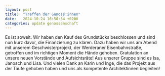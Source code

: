 ```yaml
---
layout: post
title:  "Treffen der Genoss:innen"
date:   2024-10-24 16:50:34 +0200
categories: update genossenschaft
---
```


Es ist soweit. Wir haben den Kauf des Grundstücks beschlossen und sind nun kurz davor, die Finanzierung zu klären. Dazu haben wir uns am Abend mit unserem Geschwisterprojekt, der Werderaner Eisenbahnstraße, getroffen und im richtigen Moment die Hände gehoben. Gratulation an unsere neuen Vorstände und Aufsichtsräte! Aus unserer Gruppe sind es Isa, Janosch und Lisa. Und vielen Dank an Karin und Inge, die das Projekt aus der Taufe gehoben haben und uns als kompetente Architektinnen begleiten!
